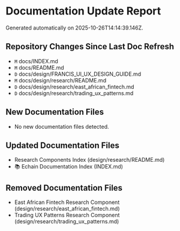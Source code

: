 # Documentation Update Report

Generated automatically on 2025-10-26T14:14:39.146Z.

## Repository Changes Since Last Doc Refresh
- `M` docs/INDEX.md
- `M` docs/README.md
- `D` docs/design/FRANCIS_UI_UX_DESIGN_GUIDE.md
- `M` docs/design/research/README.md
- `D` docs/design/research/east_african_fintech.md
- `D` docs/design/research/trading_ux_patterns.md

## New Documentation Files
- No new documentation files detected.

## Updated Documentation Files
- Research Components Index (design/research/README.md)
- 📚 Echain Documentation Index (INDEX.md)

## Removed Documentation Files
- East African Fintech Research Component (design/research/east_african_fintech.md)
- Trading UX Patterns Research Component (design/research/trading_ux_patterns.md)
